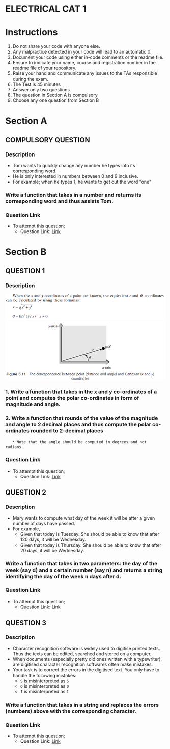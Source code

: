 # ELECTRICAL CAT 1


# Instructions
1. Do not share your code with anyone else.
2. Any malpractice detected in your code will lead to an automatic 0.
3. Document your code using either in-code comments or the readme file.
4. Ensure to indicate your name, course and registration number in the readme file of your repository.
5. Raise your hand and communicate any issues to the TAs responsible during the exam.
6. The Test is 45 minutes
7. Answer only two questions
8. The question in Section A is compulsory
9. Choose any one question from Section B

# **Section A**

## COMPULSORY QUESTION

### **Description**
* Tom wants to quickly change any number he types into its corresponding word.
* He is only interested in numbers between 0 and 9 inclusive.
* For example; when he types 1, he wants to get out the word "one"

### Write a function that takes in a number and returns its corresponding word and thus assists Tom.

### Question Link
* To attempt this question;
    * Question Link: [Link]()

# **Section B**

## QUESTION 1
### **Description**
 ![](Inclass_assgnment.png)
 ![](Inclass_assgnment_2.png)

### 1. Write a function that takes in the x and y co-ordinates of a point and computes the polar co-ordinates in form of magnitude and angle.
### 2. Write a function that rounds of the value of the magnitude and angle to 2 decimal places and thus compute the polar co-ordinates rounded to 2-decimal places
       * Note that the angle should be computed in degrees and not radians.

### Question Link
* To attempt this question;
    * Question Link: [Link]()


## QUESTION 2
### **Description**
* Mary wants to compute what day of the week it will be after a given number of days have passed.
* For example, 
	* Given that today is Tuesday. She should be able to know that after 120 days, it will be Wednesday.
	* Given that today is Thursday. She should be able to know that after 20 days, it will be Wednesday. 

### Write a function that takes in two parameters: the day of the week (say d) and a certain number (say n) and returns a string identifying the day of the week n days after d.
 
### Question Link
* To attempt this question;
    * Question Link: [Link]()


## QUESTION 3
### **Description**
     
* Character recognition software is widely used to digitise printed texts. Thus the texts can be edited, searched and stored on a computer.
* When documents (especially pretty old ones written with a typewriter), are digitised character recognition softwares often make mistakes.
* Your task is to correct the errors in the digitised text. You only have to handle the following mistakes:
	-   `S` is misinterpreted as `5`
	-   `O` is misinterpreted as `0`
	-   `I` is misinterpreted as `1`
### Write a function that takes in a string and replaces the errors (numbers) above with the corresponding character. 

### Question Link
* To attempt this question;
    * Question Link: [Link]()
